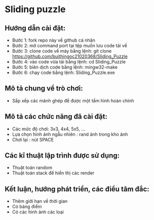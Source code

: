 # Sliding puzzle

## Hướng dẫn cài đặt:

- Bước 1: fork repo này về github cá nhân
- Bước 2: mở command port tại tệp muốn lưu code tải về
- Bước 3: clone code về máy bằng lệnh: git clone https://github.com/buithingoc21020368/Sliding_Puzzle
- Bước 4: vào code vừa tải bằng lệnh:
  cd Sliding_Puzzle
- Bước 5: biên dịch code bằng lệnh:
  mingw32-make
- Bước 6: chạy code bằng lệnh:
  Sliding_Puzzle.exe

## Mô tả chung về trò chơi:

- Sắp xếp các mảnh ghép để được một tấm hình hoàn chỉnh

## Mô tả các chức năng đã cài đặt:

- Các mức độ chơi: 3x3, 4x4, 5x5, ...
- Lựa chọn hình ảnh ngẫu nhiên : rand ảnh trong kho ảnh
- Chơi lại : nút SPACE

## Các kĩ thuật lập trình được sử dụng:

- Thuật toán random
- Thuật toán stack để hiển thị các render

## Kết luận, hướng phát triển, các điều tâm đắc:

- Thêm giới hạn về thời gian
- Có bảng điểm
- Có các hình ảnh các loại
